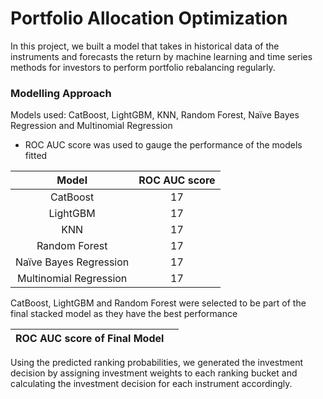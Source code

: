 # Portfolio Allocation Optimization 

In this project, we built a model that takes in historical data of the instruments and forecasts the return by machine learning and time series methods for investors to perform portfolio rebalancing regularly. 

### Modelling Approach
Models used: CatBoost, LightGBM, KNN, Random Forest, Naïve Bayes Regression and Multinomial Regression 
* ROC AUC score was used to gauge the performance of the models fitted

| Model                 | ROC AUC score  | 
|:--------------------: |:-------------: | 
| CatBoost              | 17             | 
| LightGBM              | 17             | 
| KNN                   | 17             |
| Random Forest         | 17             |
| Naïve Bayes Regression| 17             |
| Multinomial Regression| 17             |


CatBoost, LightGBM and Random Forest were selected to be part of the final stacked model as they have the best performance

| ROC AUC score of Final Model|                | 
|:--------------------------: |:-------------: | 

Using the predicted ranking probabilities, we generated the investment decision by assigning investment weights to each ranking bucket and calculating the investment decision for each instrument accordingly. 

